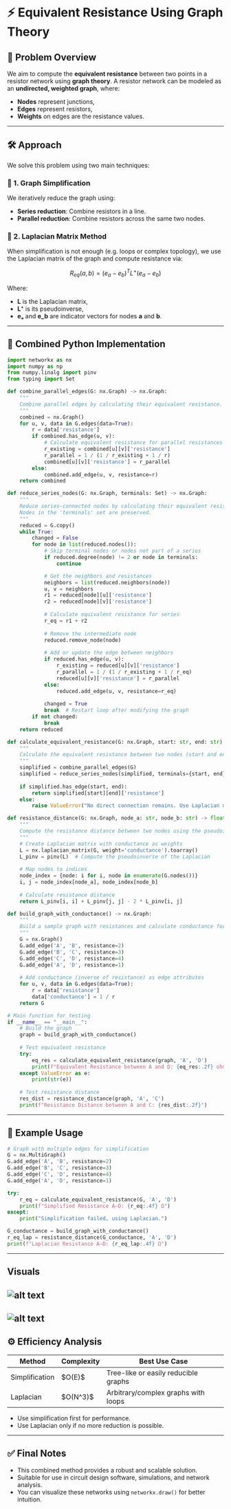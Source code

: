 # ⚡ Equivalent Resistance Using Graph Theory

## 🧠 Problem Overview

We aim to compute the **equivalent resistance** between two points in a resistor network using **graph theory**. A resistor network can be modeled as an **undirected, weighted graph**, where:

- **Nodes** represent junctions,
- **Edges** represent resistors,
- **Weights** on edges are the resistance values.

---

## 🛠️ Approach

We solve this problem using two main techniques:

### 🔗 1. Graph Simplification

We iteratively reduce the graph using:

- **Series reduction**: Combine resistors in a line.
- **Parallel reduction**: Combine resistors across the same two nodes.

### 🧬 2. Laplacian Matrix Method

When simplification is not enough (e.g. loops or complex topology), we use the Laplacian matrix of the graph and compute resistance via:

$$
R_{eq}(a, b) = (e_a - e_b)^T L^+ (e_a - e_b)
$$

Where:

- **L** is the Laplacian matrix,  
- **L⁺** is its pseudoinverse,  
- **eₐ** and **e_b** are indicator vectors for nodes **a** and **b**.


---

## 🧮 Combined Python Implementation

```python
import networkx as nx
import numpy as np
from numpy.linalg import pinv
from typing import Set

def combine_parallel_edges(G: nx.Graph) -> nx.Graph:
    """
    Combine parallel edges by calculating their equivalent resistance.
    """
    combined = nx.Graph()
    for u, v, data in G.edges(data=True):
        r = data['resistance']
        if combined.has_edge(u, v):
            # Calculate equivalent resistance for parallel resistances
            r_existing = combined[u][v]['resistance']
            r_parallel = 1 / (1 / r_existing + 1 / r)
            combined[u][v]['resistance'] = r_parallel
        else:
            combined.add_edge(u, v, resistance=r)
    return combined

def reduce_series_nodes(G: nx.Graph, terminals: Set) -> nx.Graph:
    """
    Reduce series-connected nodes by calculating their equivalent resistance.
    Nodes in the 'terminals' set are preserved.
    """
    reduced = G.copy()
    while True:
        changed = False
        for node in list(reduced.nodes()):
            # Skip terminal nodes or nodes not part of a series
            if reduced.degree(node) != 2 or node in terminals:
                continue

            # Get the neighbors and resistances
            neighbors = list(reduced.neighbors(node))
            u, v = neighbors
            r1 = reduced[node][u]['resistance']
            r2 = reduced[node][v]['resistance']
            
            # Calculate equivalent resistance for series
            r_eq = r1 + r2
            
            # Remove the intermediate node
            reduced.remove_node(node)
            
            # Add or update the edge between neighbors
            if reduced.has_edge(u, v):
                r_existing = reduced[u][v]['resistance']
                r_parallel = 1 / (1 / r_existing + 1 / r_eq)
                reduced[u][v]['resistance'] = r_parallel
            else:
                reduced.add_edge(u, v, resistance=r_eq)
            
            changed = True
            break  # Restart loop after modifying the graph
        if not changed:
            break
    return reduced

def calculate_equivalent_resistance(G: nx.Graph, start: str, end: str) -> float:
    """
    Calculate the equivalent resistance between two nodes (start and end).
    """
    simplified = combine_parallel_edges(G)
    simplified = reduce_series_nodes(simplified, terminals={start, end})
    
    if simplified.has_edge(start, end):
        return simplified[start][end]['resistance']
    else:
        raise ValueError("No direct connection remains. Use Laplacian method for disconnected graphs.")

def resistance_distance(G: nx.Graph, node_a: str, node_b: str) -> float:
    """
    Compute the resistance distance between two nodes using the pseudoinverse of the Laplacian matrix.
    """
    # Create Laplacian matrix with conductance as weights
    L = nx.laplacian_matrix(G, weight='conductance').toarray()
    L_pinv = pinv(L)  # Compute the pseudoinverse of the Laplacian
    
    # Map nodes to indices
    node_index = {node: i for i, node in enumerate(G.nodes())}
    i, j = node_index[node_a], node_index[node_b]
    
    # Calculate resistance distance
    return L_pinv[i, i] + L_pinv[j, j] - 2 * L_pinv[i, j]

def build_graph_with_conductance() -> nx.Graph:
    """
    Build a sample graph with resistances and calculate conductance for each edge.
    """
    G = nx.Graph()
    G.add_edge('A', 'B', resistance=2)
    G.add_edge('B', 'C', resistance=3)
    G.add_edge('C', 'D', resistance=4)
    G.add_edge('A', 'D', resistance=1)
    
    # Add conductance (inverse of resistance) as edge attributes
    for u, v, data in G.edges(data=True):
        r = data['resistance']
        data['conductance'] = 1 / r
    return G

# Main function for testing
if __name__ == "__main__":
    # Build the graph
    graph = build_graph_with_conductance()
    
    # Test equivalent resistance
    try:
        eq_res = calculate_equivalent_resistance(graph, 'A', 'D')
        print(f"Equivalent Resistance between A and D: {eq_res:.2f} ohms")
    except ValueError as e:
        print(str(e))
    
    # Test resistance distance
    res_dist = resistance_distance(graph, 'A', 'C')
    print(f"Resistance Distance between A and C: {res_dist:.2f}")
```

---

## 🧪 Example Usage

```python
# Graph with multiple edges for simplification
G = nx.MultiGraph()
G.add_edge('A', 'B', resistance=2)
G.add_edge('B', 'C', resistance=3)
G.add_edge('C', 'D', resistance=4)
G.add_edge('A', 'D', resistance=1)

try:
    r_eq = calculate_equivalent_resistance(G, 'A', 'D')
    print(f"Simplified Resistance A–D: {r_eq:.4f} Ω")
except:
    print("Simplification failed, using Laplacian.")

G_conductance = build_graph_with_conductance()
r_eq_lap = resistance_distance(G_conductance, 'A', 'D')
print(f"Laplacian Resistance A–D: {r_eq_lap:.4f} Ω")
```

---
## Visuals
![alt text](image-3.png)
---
![alt text](image-4.png)
---
## ⚙️ Efficiency Analysis

| Method         | Complexity | Best Use Case                        |
| -------------- | ---------- | ------------------------------------ |
| Simplification | \$O(E)\$   | Tree-like or easily reducible graphs |
| Laplacian      | \$O(N^3)\$ | Arbitrary/complex graphs with loops  |

- Use simplification first for performance.
- Use Laplacian only if no more reduction is possible.

---

## ✅ Final Notes

- This combined method provides a robust and scalable solution.
- Suitable for use in circuit design software, simulations, and network analysis.
- You can visualize these networks using `networkx.draw()` for better intuition.

